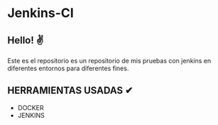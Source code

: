 # Jenkins-CI

## Hello! ✌

Este es el repositorio es un repositorio de mis pruebas con jenkins en diferentes entornos para diferentes fines.

## HERRAMIENTAS USADAS ✔

* DOCKER
* JENKINS
